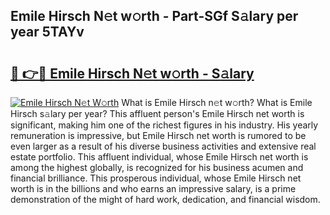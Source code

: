## Emile Hirsch N𝚎t w𝚘rth - Part-SGf S𝚊lary per year 5TAYv

# <h2><a href="http://gc4r2fl.nevu.top/?p=Emile+Hirsch">🔗 👉🔴 Emile Hirsch N𝚎t w𝚘rth - S𝚊lary</a></h2>

[![Emile Hirsch N𝚎t W𝚘rth](https://i.imgur.com/Oavwk0R.jpeg)](http://gc4r2fl.nevu.top/?p=Emile+Hirsch)
What is Emile Hirsch n𝚎t w𝚘rth? What is Emile Hirsch s𝚊lary per year?
This affluent person's Emile Hirsch net worth is significant, making him one of the richest figures in his industry. His yearly remuneration is impressive, but Emile Hirsch net worth is rumored to be even larger as a result of his diverse business activities and extensive real estate portfolio. This affluent individual, whose Emile Hirsch net worth is among the highest globally, is recognized for his business acumen and financial brilliance. This prosperous individual, whose Emile Hirsch net worth is in the billions and who earns an impressive salary, is a prime demonstration of the might of hard work, dedication, and financial wisdom.
